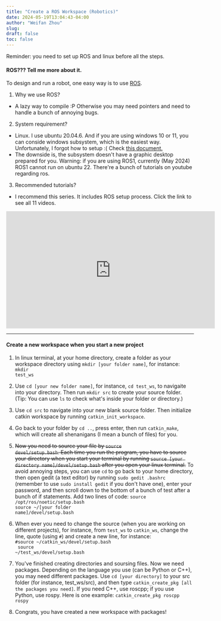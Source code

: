```yaml
---
title: "Create a ROS Workspace (Robotics)"
date: 2024-05-19T13:04:43-04:00
author: "Weifan Zhou"
slug:
draft: false
toc: false
---
```

<div class = "reminder">Reminder: you need to set up ROS and linux before all the steps.</div>

#### ROS??? Tell me more about it.
To design and run a robot, one easy way is to use <a href="https://www.ros.org/">ROS</a>.

1. Why we use ROS?
- A lazy way to compile :P Otherwise you may need pointers and need to handle a bunch of annoying bugs.
2. System requirement?
- Linux. I use ubuntu 20.04.6. And if you are using windows 10 or 11, you can conside windows subsystem, which is the easiest way. Unfortunately, I forgot how to setup :( Check <a href="https://learn.microsoft.com/en-us/windows/wsl/install"> this document.</a> 
- The downside is, the subsystem doesn't have a graphic desktop prepared for you. Warning: if you are using ROS1, currently (May 2024) ROS1 cannot run on ubuntu 22. There're a bunch of tutorials on youtube regarding ros.
3. Recommended tutorials?
- I recommend this series. It includes ROS setup process. Click the link to see all 11 videos.
<iframe width="560" height="315" src="https://www.youtube.com/embed/Qk4vLFhvfbI?si=fxS7RV6uTU2ahvCs" title="YouTube video player" frameborder="0" allow="accelerometer; autoplay; clipboard-write; encrypted-media; gyroscope; picture-in-picture; web-share" referrerpolicy="strict-origin-when-cross-origin" allowfullscreen></iframe>

---

#### Create a new workspace when you start a new project
1. In linux terminal, at your home directory, create a folder as your workspace directory using <code>mkdir [your folder name]</code>, for instance:
<code class="hljs properties">mkdir test_ws</code>

2. Use <code>cd [your new folder name]</code>, for instance, <code>cd test_ws</code>, to navigaite into your directory. Then run <code>mkdir src</code> to create your source folder. (Tip: You can use <code>ls</code> to check what's inside your folder or directory.)
3. Use <code>cd src</code> to navigate into your new blank source folder. Then initialize catkin workspace by running <code class="hljs properties">catkin_init_workspace</code>.
4. Go back to your folder by <code>cd ..</code>, press enter, then run <code>catkin_make</code>, which will create all shenanigans (I mean a bunch of files) for you.
5. <del>Now you need to source your file by <code>source devel/setup.bash</code>. Each time you run the program, you have to source your directory when you start your terminal by running <code>source [your directory name]/devel/setup.bash</code> after you open your linux terminal.</del> To avoid annoying steps, you can use <code>cd</code> to go back to your home directory, then open gedit (a text editor) by running <code>sudo gedit .bashrc</code> (remember to use <code>sudo install gedit</code> if you don't have one), enter your password, and then scroll down to the bottom of a bunch of test after a bunch of if statements. Add two lines of code: 
<code class="hljs properties">source /opt/ros/noetic/setup.bash<br>source ~/[your folder name]/devel/setup.bash</code><br>

6. When ever you need to change the source (when you are working on different projects), for instance, from <code>test_ws</code> to <code>catkin_ws</code>, change the line, quote (using <code>#</code>) and create a new line, for instance:
<code class="hljs properties"> #source ~/catkin_ws/devel/setup.bash <br> source ~/test_ws/devel/setup.bash</code><br>

7. You've finished creating directories and soursing files. Now we need packages. Depending on the language you use (can be Python or C++), you may need different packages. Use <code>cd [your directory]</code> to your src folder (for instance, test_ws/src), and then type <code>catkin_create_pkg [all the packages you need]</code>. If you need C++, use roscpp; if you use Python, use rospy. Here is one example:
<code class="hljs properties">catkin_create_pkg roscpp rospy</code>

8. Congrats, you have created a new workspace with packages!
